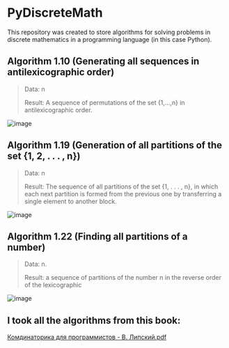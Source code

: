 # PyDiscreteMath

This repository was created to store algorithms for solving problems in discrete mathematics in a programming language (in this case Python).



## Algorithm 1.10 (Generating all sequences in antilexicographic order)

> Data: n
> 
> Result: A sequence of permutations of the set {1,...,n} in antilexicographic order.

![image](https://user-images.githubusercontent.com/93161863/179425776-4ac0a42b-ec54-4358-881c-d9293fa581d5.png)


## Algorithm 1.19 (Generation of all partitions of the set {1, 2, . . . , n})

> Data: n
> 
> Result: The sequence of all partitions of the set {1, . . . , n}, in which each next partition is formed from the previous one by transferring a single element to another block.

![image](https://user-images.githubusercontent.com/93161863/179425562-c34d9d01-4c7f-4439-bead-62809d8d8624.png)

## Algorithm 1.22 (Finding all partitions of a number)

> Data: n.
>
> Result: a sequence of partitions of the number n in the reverse order of the lexicographic

![image](https://user-images.githubusercontent.com/93161863/179425589-c7afcfa6-a522-47a6-a5fc-10e752b9ab4e.png)

## I took all the algorithms from this book:

[Комдинаторика для программистов - В. Липский.pdf](https://github.com/DmtkD/PyDiscreteMath/files/9128615/-.pdf)
